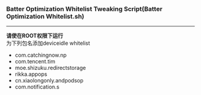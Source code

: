 ### Batter Optimization Whitelist Tweaking Script(Batter Optimization Whitelist.sh)
***
**请使在ROOT权限下运行**  
为下列包名添加deviceidle whitelist  
- com.catchingnow.np
- com.tencent.tim
- moe.shizuku.redirectstorage
- rikka.appops
- cn.xiaolongonly.andpodsop
- com.notification.s
